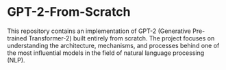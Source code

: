 # GPT-2-From-Scratch
This repository contains an implementation of GPT-2 (Generative Pre-trained Transformer-2) built entirely from scratch. The project focuses on understanding the architecture, mechanisms, and processes behind one of the most influential models in the field of natural language processing (NLP).
